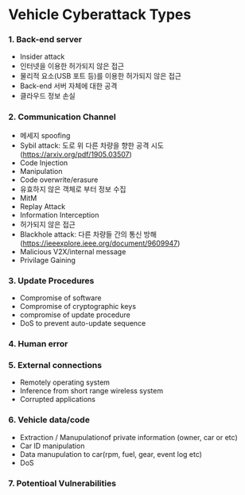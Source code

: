 Vehicle Cyberattack Types
===


### 1. Back-end server
- Insider attack
- 인터넷을 이용한 허가되지 않은 접근
- 물리적 요소(USB 포트 등)를 이용한 허가되지 않은 접근
- Back-end 서버 자체에 대한 공격
- 클라우드 정보 손실

### 2. Communication Channel
- 메세지 spoofing
- Sybil attack: 도로 위 다른 차량을 향한 공격 시도 (https://arxiv.org/pdf/1905.03507)
- Code Injection
- Manipulation
- Code overwrite/erasure
- 유효하지 않은 객체로 부터 정보 수집
- MitM
- Replay Attack
- Information Interception
- 허가되지 않은 접근
- Blackhole attack: 다른 차량들 간의 통신 방해 (https://ieeexplore.ieee.org/document/9609947)
- Malicious V2X/internal message
- Privilage Gaining

### 3. Update Procedures
- Compromise of software
- Compromise of cryptographic keys
- compromise of update procedure
- DoS to prevent auto-update sequence

### 4. Human error

### 5. External connections
- Remotely operating system
- Inference from short range wireless system
- Corrupted applications

### 6. Vehicle data/code
- Extraction / Manupulationof private information (owner, car or etc)
- Car ID manipulation
- Data manupulation to car(rpm, fuel, gear, event log etc)
- DoS

### 7. Potentioal Vulnerabilities
